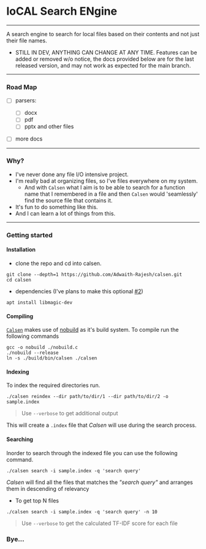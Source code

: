 # loCAL Search ENgine

---

A search engine to search for local files based on their contents and not just their file names.

- STILL IN DEV, ANYTHING CAN CHANGE AT ANY TIME. Features can be added or removed
  w/o notice, the docs provided below are for the last released version, and may not work as expected for the main branch.

---

### Road Map

- [ ] parsers:

  - [ ] docx
  - [ ] pdf
  - [ ] pptx
        and other files

- [ ] more docs

---

### Why?

- I've never done any file I/O intensive project.
- I'm really bad at organizing files, so I've files everywhere on my system.
  - And with `Calsen` what I aim is to be able to search for a function name that I remembered in a file and then `Calsen` would 'seamlessly' find the source file that contains it.
- It's fun to do something like this.
- And I can learn a lot of things from this.

---

### Getting started

#### Installation

- clone the repo and cd into calsen.

```console
git clone --depth=1 https://github.com/Adwaith-Rajesh/calsen.git
cd calsen
```

- dependencies (I've plans to make this optional [#2](https://github.com/Adwaith-Rajesh/calsen/issues/2))

```console
apt install libmagic-dev
```

#### Compiling

[`Calsen`](https://github.com/Adwaith-Rajesh/calsen/) makes use of [nobuild](https://github.com/tsoding/nobuild) as it's build system. To compile run the following commands

```console
gcc -o nobuild ./nobuild.c
./nobuild --release
ln -s ./build/bin/calsen ./calsen
```

#### Indexing

To index the required directories run.

```console
./calsen reindex --dir path/to/dir/1 --dir path/to/dir/2 -o sample.index
```

> Use `--verbose` to get additional output

This will create a `.index` file that _Calsen_ will use during the search process.

#### Searching

Inorder to search through the indexed file you can use the following command.

```console
./calsen search -i sample.index -q 'search query'
```

_Calsen_ will find all the files that matches the _"search query"_ and arranges them in descending of relevancy

- To get top N files

```calsen
./calsen search -i sample.index -q 'search query' -n 10
```

> Use `--verbose` to get the calculated TF-IDF score for each file

### Bye...
